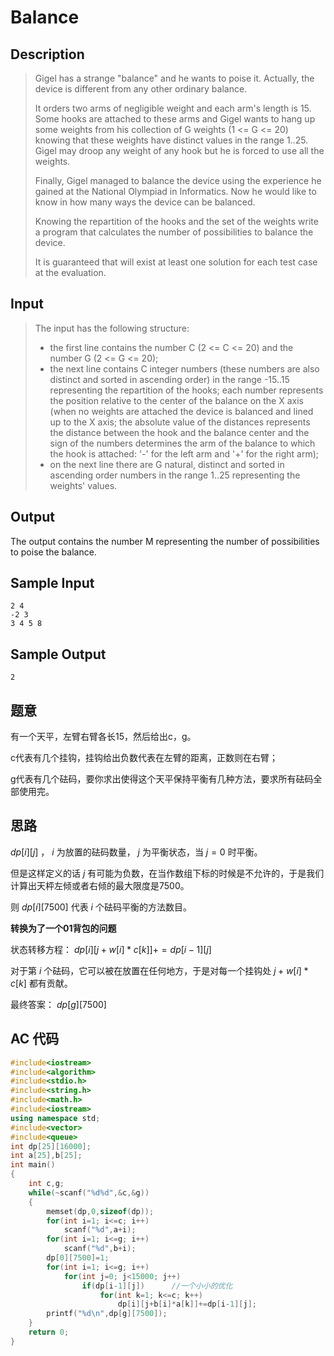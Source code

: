 # Balance

## **Description**

> Gigel has a strange "balance" and he wants to poise it. Actually, the device is different from any other ordinary balance. 
>
> It orders two arms of negligible weight and each arm's length is 15. Some hooks are attached to these arms and Gigel wants to hang up some weights from his collection of G weights (1 <= G <= 20) knowing that these weights have distinct values in the range 1..25. Gigel may droop any weight of any hook but he is forced to use all the weights. 
>
> Finally, Gigel managed to balance the device using the experience he gained at the National Olympiad in Informatics. Now he would like to know in how many ways the device can be balanced. 
>
> Knowing the repartition of the hooks and the set of the weights write a program that calculates the number of possibilities to balance the device. 
>
> It is guaranteed that will exist at least one solution for each test case at the evaluation. 



## **Input**

> The input has the following structure: 
>
> - the first line contains the number C (2 <= C <= 20) and the number G (2 <= G <= 20); 
> - the next line contains C integer numbers (these numbers are also distinct and sorted in ascending order) in the range -15..15 representing the repartition of the hooks; each number represents the position relative to the center of the balance on the X axis (when no weights are attached the device is balanced and lined up to the X axis; the absolute value of the distances represents the distance between the hook and the balance center and the sign of the numbers determines the arm of the balance to which the hook is attached: '-' for the left arm and '+' for the right arm); 
> - on the next line there are G natural, distinct and sorted in ascending order numbers in the range 1..25 representing the weights' values. 



## **Output**

The output contains the number M representing the number of possibilities to poise the balance.



## **Sample Input**

    2 4	
    -2 3 
    3 4 5 8



## **Sample Output**

    2



## **题意**

有一个天平，左臂右臂各长15，然后给出c，g。

c代表有几个挂钩，挂钩给出负数代表在左臂的距离，正数则在右臂；

g代表有几个砝码，要你求出使得这个天平保持平衡有几种方法，要求所有砝码全部使用完。



## **思路**

$dp[i][j]$ ， $i$ 为放置的砝码数量， $j$ 为平衡状态，当 $j=0$ 时平衡。

但是这样定义的话 $j$ 有可能为负数，在当作数组下标的时候是不允许的，于是我们计算出天枰左倾或者右倾的最大限度是7500。

则 $dp[i][7500]$ 代表 $i$ 个砝码平衡的方法数目。

**转换为了一个01背包的问题**

状态转移方程： $dp[i][j+w[i]*c[k]]+=dp[i-1][j]$

对于第 $i$ 个砝码，它可以被在放置在任何地方，于是对每一个挂钩处 $j+w[i]*c[k]$ 都有贡献。

最终答案： $dp[g][7500]$ 



## **AC 代码**

```cpp
#include<iostream>
#include<algorithm>
#include<stdio.h>
#include<string.h>
#include<math.h>
#include<iostream>
using namespace std;
#include<vector>
#include<queue>
int dp[25][16000];
int a[25],b[25];
int main()
{
    int c,g;
    while(~scanf("%d%d",&c,&g))
    {
        memset(dp,0,sizeof(dp));
        for(int i=1; i<=c; i++)
            scanf("%d",a+i);
        for(int i=1; i<=g; i++)
            scanf("%d",b+i);
        dp[0][7500]=1;
        for(int i=1; i<=g; i++)
            for(int j=0; j<15000; j++)
                if(dp[i-1][j])      //一个小小的优化
                    for(int k=1; k<=c; k++)
                        dp[i][j+b[i]*a[k]]+=dp[i-1][j];
        printf("%d\n",dp[g][7500]);
    }
    return 0;
}
```

